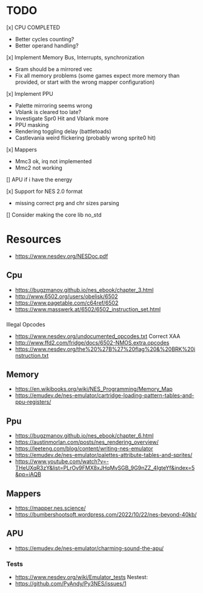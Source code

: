 # TODO
[x] CPU COMPLETED
- Better cycles counting?
- Better operand handling?

[x] Implement Memory Bus, Interrupts, synchronization
- Sram should be a mirrored vec
- Fix all memory problems (some games expect more memory than provided, or start with the wrong mapper configuration)

[x] Implement PPU
- Palette mirroring seems wrong
- Vblank is cleared too late?
- Investigate Spr0 Hit and Vblank more
- PPU masking
- Rendering toggling delay (battletoads)
- Castlevania weird flickering (probably wrong sprite0 hit)

[x] Mappers
- Mmc3 ok, irq not implemented
- Mmc2 not working

[] APU if i have the energy

[x] Support for NES 2.0 format
- missing correct prg and chr sizes parsing

[] Consider making the core lib no_std

# Resources
- https://www.nesdev.org/NESDoc.pdf

## Cpu
- https://bugzmanov.github.io/nes_ebook/chapter_3.html
- http://www.6502.org/users/obelisk/6502
- https://www.pagetable.com/c64ref/6502
- https://www.masswerk.at/6502/6502_instruction_set.html
###
Illegal Opcodes
- https://www.nesdev.org/undocumented_opcodes.txt
Correct XAA
- http://www.ffd2.com/fridge/docs/6502-NMOS.extra.opcodes
- https://www.nesdev.org/the%20%27B%27%20flag%20&%20BRK%20instruction.txt

## Memory
- https://en.wikibooks.org/wiki/NES_Programming/Memory_Map
- https://emudev.de/nes-emulator/cartridge-loading-pattern-tables-and-ppu-registers/

## Ppu
- https://bugzmanov.github.io/nes_ebook/chapter_6.html
- https://austinmorlan.com/posts/nes_rendering_overview/
- https://leeteng.com/blog/content/writing-nes-emulator
- https://emudev.de/nes-emulator/palettes-attribute-tables-and-sprites/
- https://www.youtube.com/watch?v=-THeUXqR3zY&list=PLrOv9FMX8xJHqMvSGB_9G9nZZ_4IgteYf&index=5&pp=iAQB

## Mappers
- https://mapper.nes.science/
- https://bumbershootsoft.wordpress.com/2022/10/22/nes-beyond-40kb/

## APU
- https://emudev.de/nes-emulator/charming-sound-the-apu/

### Tests
- https://www.nesdev.org/wiki/Emulator_tests
Nestest:
- https://github.com/PyAndy/Py3NES/issues/1